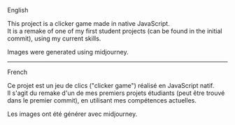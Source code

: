 English

This project is a clicker game made in native JavaScript.  
It is a remake of one of my first student projects (can be found in the initial commit), using my current skills.

Images were generated using midjourney.

--------------------
French

Ce projet est un jeu de clics ("clicker game") réalisé en JavaScript natif.  
Il s'agit du remake d'un de mes premiers projets étudiants (peut être trouvé dans le premier commit), en utilisant mes compétences actuelles.

Les images ont été générer avec midjourney.